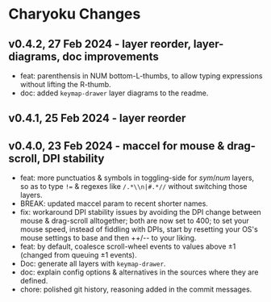 # Charyoku Changes

## v0.4.2, 27 Feb 2024 - layer reorder, layer-diagrams, doc improvements

- feat: parenthensis in NUM bottom-L-thumbs, to allow typing expressions
  without lifting the R-thumb. 
- doc: added `keymap-drawer` layer diagrams to the readme.

## v0.4.1, 25 Feb 2024 - layer reorder

## v0.4.0, 23 Feb 2024 - maccel for mouse & drag-scroll, DPI stability

- feat: more punctuatios & symbols in toggling-side for *sym*/*num* layers,
  so as to type `!=` & regexes like `/.*\\n|#.*//` without switching those layers.
- BREAK: updated maccel param to recent shorter names.
- fix: workaround DPI stability issues by avoiding the DPI change between
  mouse & drag-scroll alltogether;  both are now set to 400;
  to set your mouse speed, instead of fiddling with DPIs, start by resetting 
  your OS's mouse settings to base and then ++/-- to your liking.
- feat: by default, coalesce scroll-wheel events to values above ±1
  (changed from queuing ±1 events).
- Doc: generate all layers with `keymap-drawer`.
- doc: explain config options & alternatives in the sources where they are defined.
- chore: polished git history, reasoning added in the commit messages.

